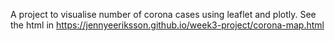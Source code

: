 A project to visualise number of corona cases using leaflet and plotly.
See the html in https://jennyeeriksson.github.io/week3-project/corona-map.html
